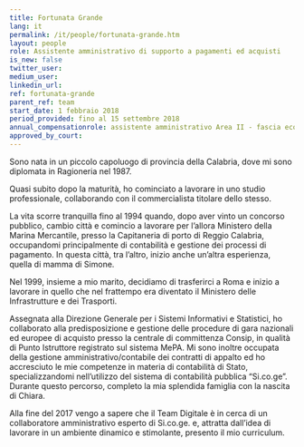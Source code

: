 ```yaml
---
title: Fortunata Grande
lang: it
permalink: /it/people/fortunata-grande.htm 
layout: people
role: Assistente amministrativo di supporto a pagamenti ed acquisti
is_new: false
twitter_user: 
medium_user: 
linkedin_url:
ref: fortunata-grande
parent_ref: team
start_date: 1 febbraio 2018
period_provided: fino al 15 settembre 2018
annual_compensationrole: assistente amministrativo Area II - fascia economica F3 
approved_by_court: 
---
```

Sono nata in un piccolo capoluogo di provincia della Calabria, dove mi sono diplomata in Ragioneria nel 1987.

Quasi subito dopo la maturità, ho cominciato a lavorare in uno  studio professionale, collaborando con il commercialista titolare dello stesso.

La vita scorre tranquilla fino al 1994 quando, dopo aver vinto un concorso pubblico, cambio città e comincio a lavorare per l’allora Ministero della Marina Mercantile, presso la Capitaneria di porto di Reggio Calabria, occupandomi principalmente di contabilità e gestione dei processi di pagamento. In questa città, tra l’altro, inizio anche un’altra esperienza, quella di mamma di Simone.

Nel 1999, insieme a mio marito, decidiamo di trasferirci a Roma e inizio a lavorare in quello che nel frattempo era diventato il Ministero delle Infrastrutture e dei Trasporti.

Assegnata alla Direzione Generale per i Sistemi Informativi e Statistici, ho collaborato alla predisposizione e gestione delle procedure di gara nazionali ed europee di acquisto presso la centrale di committenza Consip, in qualità di Punto Istruttore registrato sul sistema MePA. Mi sono inoltre occupata della gestione amministrativo/contabile dei contratti di appalto ed ho accresciuto le mie competenze in materia di contabilità di Stato, specializzandomi nell’utilizzo del sistema di contabilità pubblica “Si.co.ge”.  Durante questo percorso, completo la mia splendida famiglia con la nascita di Chiara.

Alla fine del 2017 vengo a sapere che il Team Digitale è in cerca di un collaboratore amministrativo esperto di Si.co.ge. e, attratta dall’idea di lavorare in un ambiente dinamico e stimolante, presento il mio curriculum.
